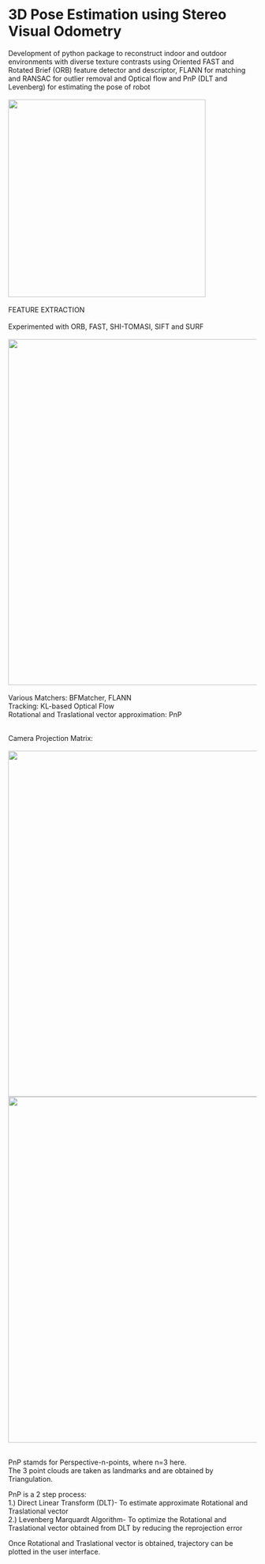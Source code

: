 # 3D Pose Estimation using Stereo Visual Odometry 

Development of python package to reconstruct indoor and outdoor environments with diverse texture contrasts using Oriented FAST and Rotated Brief (ORB) feature detector and descriptor, FLANN for matching and RANSAC for outlier removal and Optical flow and PnP (DLT and Levenberg) for estimating the pose of robot<br><br>
<img src="https://github.com/jerriebright/VISUAL-ODOMETRY/blob/main/imgs/map.png" width="400" height="400" align="center"/><br><br>
FEATURE EXTRACTION<br><br>
Experimented with ORB, FAST, SHI-TOMASI, SIFT and SURF<br><br>
<img src="https://github.com/jerriebright/VISUAL-ODOMETRY/blob/main/imgs/features_matching.png" width="700" align="center"/><br><br>
Various Matchers: BFMatcher, FLANN<br>
Tracking: KL-based Optical Flow<br>
Rotational and Traslational vector approximation: PnP<br><br>

Camera Projection Matrix:<br><br>
<img src="https://github.com/jerriebright/VISUAL-ODOMETRY/blob/main/imgs/projection.jpg" width="700"/><br>
<img src="https://github.com/jerriebright/VISUAL-ODOMETRY/blob/main/imgs/projection_expanded.jpg" width="700"/><br><br>

PnP stamds for Perspective-n-points, where n=3 here.<br>
The 3 point clouds are taken as landmarks and are obtained by Triangulation. <br>

PnP is a 2 step process:<br>
1.) Direct Linear Transform (DLT)- To estimate approximate Rotational and Traslational vector<br>
2.) Levenberg Marquardt Algorithm- To optimize the Rotational and Traslational vector obtained from DLT by reducing the reprojection error<br>

Once Rotational and Traslational vector is obtained, trajectory can be plotted in the user interface. 
